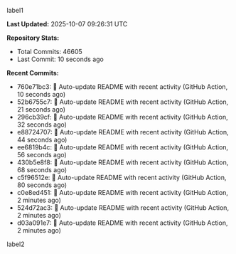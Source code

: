 
label1 
<!-- ACTIVITY_START -->
**Last Updated:** 2025-10-07 09:26:31 UTC

**Repository Stats:**
- Total Commits: 46605
- Last Commit: 10 seconds ago

**Recent Commits:**
- 760e71bc3: 🤖 Auto-update README with recent activity (GitHub Action, 10 seconds ago)
- 52b6755c7: 🤖 Auto-update README with recent activity (GitHub Action, 21 seconds ago)
- 296cb39cf: 🤖 Auto-update README with recent activity (GitHub Action, 32 seconds ago)
- e88724707: 🤖 Auto-update README with recent activity (GitHub Action, 44 seconds ago)
- ee6819b4c: 🤖 Auto-update README with recent activity (GitHub Action, 56 seconds ago)
- 430b5e8f8: 🤖 Auto-update README with recent activity (GitHub Action, 68 seconds ago)
- c5f96512e: 🤖 Auto-update README with recent activity (GitHub Action, 80 seconds ago)
- c0e8ed451: 🤖 Auto-update README with recent activity (GitHub Action, 2 minutes ago)
- 524d72ac3: 🤖 Auto-update README with recent activity (GitHub Action, 2 minutes ago)
- d03a091e7: 🤖 Auto-update README with recent activity (GitHub Action, 2 minutes ago)
<!-- ACTIVITY_END -->

label2
